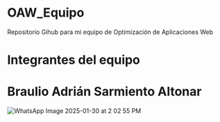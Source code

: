 # OAW_Equipo
Repositorio Gihub para mi equipo de Optimización de Aplicaciones Web

# Integrantes del equipo

# Braulio Adrián Sarmiento Altonar
![WhatsApp Image 2025-01-30 at 2 02 55 PM](https://github.com/user-attachments/assets/092cac42-e18b-475f-9b3a-dbcb425151ed)


